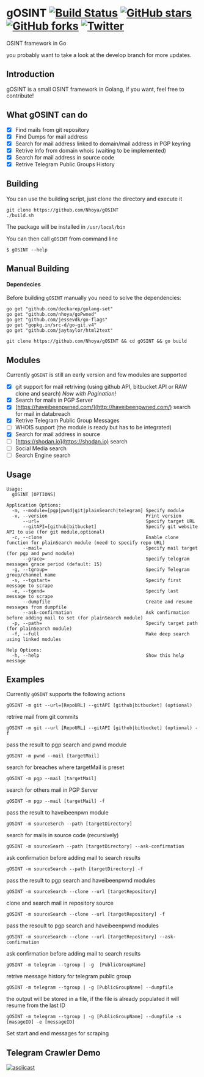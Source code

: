# gOSINT [![Build Status](https://travis-ci.org/Nhoya/gOSINT.svg?branch=master)](https://travis-ci.org/Nhoya/gOSINT) [![GitHub stars](https://img.shields.io/github/stars/Nhoya/gOSINT.svg)](https://github.com/Nhoya/gOSINT/stargazers) [![GitHub forks](https://img.shields.io/github/forks/Nhoya/gOSINT.svg)](https://github.com/Nhoya/gOSINT/network) [![Twitter](https://img.shields.io/twitter/url/https/github.com/Nhoya/gOSINT.svg?style=social&style=plastic)](https://twitter.com/intent/tweet?text=Wow:&url=https%3A%2F%2Fgithub.com%2FNhoya%2FgOSINT)
OSINT framework in Go

you probably want to take a look at the develop branch for more updates.

## Introduction


gOSINT is a small OSINT framework in Golang, if you want, feel free to contribute!


## What gOSINT can do

- [x] Find mails from git repository
- [x] Find Dumps for mail address
- [x] Search for  mail address linked to domain/mail address in PGP keyring
- [x] Retrive Info from domain whois (waiting to be implemented)
- [x] Search for mail address in source code
- [x] Retrive Telegram Public Groups History

## Building

You can use the building script, just clone the directory and execute it

```
git clone https://github.com/Nhoya/gOSINT
./build.sh
```

The package will be installed in `/usr/local/bin`

You can then call `gOSINT` from command line

`$ gOSINT --help`
 

## Manual Building 

#### Dependecies
Before building `gOSINT` manually you need to solve the dependencies:

```
go get "github.com/deckarep/golang-set"
go get "github.com/nhoya/goPwned"
go get "github.com/jessevdk/go-flags"
go get "gopkg.in/src-d/go-git.v4"
go get "github.com/jaytaylor/html2text"
```

`git clone https://github.com/Nhoya/gOSINT && cd gOSINT && go build`

## Modules

Currently `gOSINT` is still an early version and few modules are supported

- [x] git support for mail retriving (using github API, bitbucket API or RAW clone and search) *Now with Pagination*!
- [x] Search for mails in PGP Server
- [x] [https://haveibeenpwned.com/](http://haveibeenpwned.com/) search for mail in databreach
- [x] Retrive Telegram Public Group Messages
- [ ] WHOIS support (the module is ready but has to be integrated)
- [x] Search for mail address in source
- [ ] [https://shodan.io](https://shodan.io) search
- [ ] Social Media search
- [ ] Search Engine search

## Usage

```
Usage:
  gOSINT [OPTIONS]

Application Options:
  -m, --module=[pgp|pwnd|git|plainSearch|telegram] Specify module
  -v, --version                                    Print version
      --url=                                       Specify target URL
      --gitAPI=[github|bitbucket]                  Specify git website API to use (for git module,optional)
  -c, --clone                                      Enable clone function for plainSearch module (need to specify repo URL)
      --mail=                                      Specify mail target (for pgp and pwnd module)
      --grace=                                     Specify telegram messages grace period (default: 15)
  -g, --tgroup=                                    Specify Telegram group/channel name
  -s, --tgstart=                                   Specify first message to scrape
  -e, --tgend=                                     Specify last message to scrape
      --dumpfile                                   Create and resume messages from dumpfile
      --ask-confirmation                           Ask confirmation before adding mail to set (for plainSearch module)
  -p, --path=                                      Specify target path (for plainSearch module)
  -f, --full                                       Make deep search using linked modules

Help Options:
  -h, --help                                       Show this help message
```

## Examples

Currently `gOSINT` supports the following actions


`gOSINT -m git --url=[RepoURL] --gitAPI [github|bitbucket] (optional)`

retrive mail from git commits

`gOSINT -m git --url [RepoURL] --gitAPI [github|bitbucket] (optional) -f`

pass the result to pgp search and pwnd module

`gOSINT -m pwnd --mail [targetMail]`

search for breaches where targetMail is preset

`gOSINT -m pgp --mail [targetMail]`

search for others mail in PGP Server

`gOSINT -m pgp --mail [targetMail] -f`

pass the result to haveibeenpwn module

`gOSINT -m sourceSerch --path [targetDirectory]`

search for mails in source code (recursively)

`gOSINT -m sourceSearh --path [targetDirectory] --ask-confirmation`

ask confirmation before adding  mail to search results

`gOSINT -m sourceSearch --path [targetDirectory] -f`

pass the result to pgp search and haveibeenpwnd modules

`gOSINT -m sourceSearch --clone --url [targetRepository]`

clone and search mail in repository source

`gOSINT -m sourceSearch --clone --url [targetRepository] -f`

pass the resoult to pgp search and haveibeenpwnd modules

`gOSINT -m sourceSearch --clone --url [targetRepository] --ask-confirmation`

ask confirmation before adding mail to search results

`gOSINT -m telegram --tgroup | -g  [PublicGroupName]`

retrive message history for telegram public group

`gOSINT -m telegram --tgroup | -g [PublicGroupName] --dumpfile`

the output will be stored in a file, if the file is already populated it will resume from the last ID

`gOSINT -m telegram --tgroup | -g [PublicGroupName] --dumpfile -s [masageID] -e [messageID]`

Set start and end messages for scraping
## Telegram Crawler Demo
[![asciicast](https://asciinema.org/a/h1DVStNEwlPiqX7pLlNXuRanC.png)](https://asciinema.org/a/h1DVStNEwlPiqX7pLlNXuRanC)
